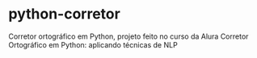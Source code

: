 # python-corretor
Corretor ortográfico em Python, projeto feito no curso da Alura Corretor Ortográfico em Python: aplicando técnicas de NLP
